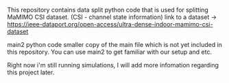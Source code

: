 This repository contains data split python code that is used for splitting MaMIMO CSI dataset. (CSI - channel state information)
link to a dataset -> https://ieee-dataport.org/open-access/ultra-dense-indoor-mamimo-csi-dataset

main2 python code smaller copy of the main file which is not yet included in this repository.
You can use main2 to get familiar with our setup and etc.

Right now i'm still running simulations, I will add more infomation regarding this project later.
